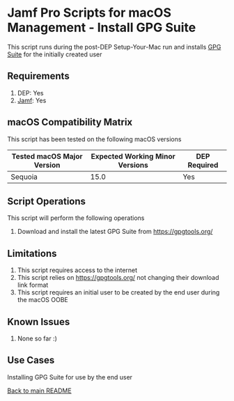 Jamf Pro Scripts for macOS Management - Install GPG Suite
==============
This script runs during the post-DEP Setup-Your-Mac run and installs [GPG Suite](https://gpgtools.org/) for the initially created user

Requirements
------------
1. DEP: Yes 
2. [Jamf](https://www.jamf.com/products/jamf-pro/): Yes

macOS Compatibility Matrix
------------
This script has been tested on the following macOS versions

| Tested macOS Major Version | Expected Working Minor Versions | DEP Required |
|----------------------------|---------------------------------|--------------|
| Sequoia                    | 15.0                            | Yes          |

Script Operations
------------
This script will perform the following operations

1. Download and install the latest GPG Suite from https://gpgtools.org/

Limitations
------------

1. This script requires access to the internet
2. This script relies on https://gpgtools.org/ not changing their download link format
3. This script requires an initial user to be created by the end user during the macOS OOBE 

Known Issues
------------
1. None so far :)

Use Cases
------------
Installing GPG Suite for use by the end user

[Back to main README](../README.md)
